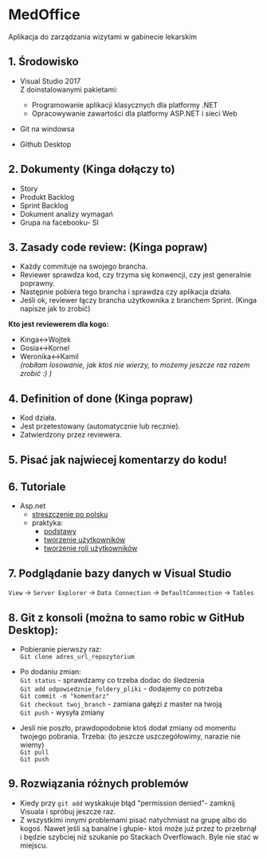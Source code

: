 # MedOffice
Aplikacja do zarządzania wizytami w gabinecie lekarskim

## 1. Środowisko
- Visual Studio 2017<br/>
  Z doinstalowanymi pakietami: 
  - Programowanie aplikacji klasycznych dla platformy .NET
  - Opracowywanie zawartości dla platformy ASP.NET i sieci Web

- Git na windowsa
- Github Desktop

## 2. Dokumenty (Kinga dołączy to)
- Story
- Produkt Backlog
- Sprint Backlog
- Dokument analizy wymagań
- Grupa na facebooku- SI

## 3. Zasady code review: (Kinga popraw)
- Każdy commituje na swojego brancha.
- Reviewer sprawdza kod, czy trzyma się konwencji, czy jest generalnie poprawny.
- Następnie pobiera tego brancha i sprawdza czy aplikacja działa.
- Jeśli ok, reviewer łączy brancha użytkownika z branchem Sprint. (Kinga napisze jak to zrobić)

**Kto jest reviewerem dla kogo:**<br/>
- Kinga<->Wojtek
- Gosia<->Kornel
- Weronika<->Kamil<br/>
*(robiłam losowanie, jak ktoś nie wierzy, to możemy jeszcze raz razem zrobić :) )*

## 4. Definition of done (Kinga popraw)
- Kod działa.
- Jest przetestowany (automatycznie lub recznie).
- Zatwierdzony przez reviewera.

## 5. Pisać jak najwiecej komentarzy do kodu!

## 6. Tutoriale
- Asp.net
  - [streszczenie po polsku](http://kurs.aspnetmvc.pl/MVC/)
  - praktyka:
    - [podstawy](https://docs.microsoft.com/en-us/aspnet/mvc/overview/getting-started/introduction/index)
    - [tworzenie użytkowników](https://docs.microsoft.com/en-us/aspnet/mvc/overview/security/create-an-aspnet-mvc-5-web-app-with-email-confirmation-and-password-reset)
    - [tworzenie roli użytkowników](https://code.msdn.microsoft.com/ASPNET-MVC-5-Security-And-44cbdb97)

## 7. Podglądanie bazy danych w Visual Studio
`View` -> `Server Explorer` -> `Data Connection` -> `DefaultConnection` -> `Tables` <br/>

## 8. Git z konsoli (można to samo robic w GitHub Desktop):

- Pobieranie pierwszy raz:<br/>
`Git clone adres_url_repozytorium`

- Po dodaniu zmian:<br/>
`Git status` - sprawdzamy co trzeba dodac do śledzenia<br/>
`Git add odpowiedznie_foldery_pliki` - dodajemy co potrzeba<br/>
`Git commit -m "komentarz"`<br/>
`Git checkout twoj_branch` - zamiana gałęzi z master na twoją<br/>
`Git push` - wysyła zmiany<br/>

- Jesli nie poszło, prawdopodobnie ktoś dodał zmiany od momentu twojego pobrania. Trzeba: (to jeszcze uszczegółowimy, narazie nie wiemy)<br/>
`Git pull`<br/>
`Git push`

## 9. Rozwiązania różnych problemów
- Kiedy przy `git add` wyskakuje błąd "permission denied"- zamknij Visuala i spróbuj jeszcze raz.
- Z wszystkimi innymi problemami pisać natychmiast na grupę albo do kogoś. Nawet jeśli są banalne i głupie- ktoś może już przez to przebrnął i będzie szybciej niż szukanie po Stackach Overflowach. Byle nie stać w miejscu.
